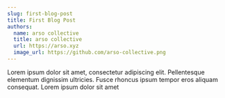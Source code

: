```yaml
---
slug: first-blog-post
title: First Blog Post
authors:
  name: arso collective
  title: arso collective
  url: https://arso.xyz
  image_url: https://github.com/arso-collective.png
---
```


Lorem ipsum dolor sit amet, consectetur adipiscing elit. Pellentesque elementum dignissim ultricies. Fusce rhoncus ipsum tempor eros aliquam consequat. Lorem ipsum dolor sit amet
